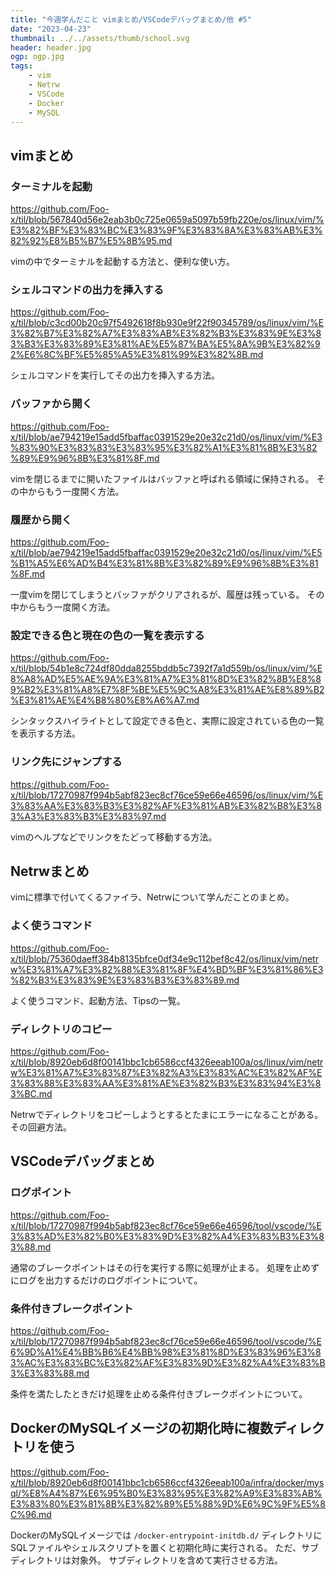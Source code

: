 ```yaml
---
title: "今週学んだこと vimまとめ/VSCodeデバッグまとめ/他 #5"
date: "2023-04-23"
thumbnail: ../../assets/thumb/school.svg
header: header.jpg
ogp: ogp.jpg
tags:
    - vim
    - Netrw
    - VSCode
    - Docker
    - MySQL
---
```


## vimまとめ

### ターミナルを起動

https://github.com/Foo-x/til/blob/567840d56e2eab3b0c725e0659a5097b59fb220e/os/linux/vim/%E3%82%BF%E3%83%BC%E3%83%9F%E3%83%8A%E3%83%AB%E3%82%92%E8%B5%B7%E5%8B%95.md

vimの中でターミナルを起動する方法と、便利な使い方。


### シェルコマンドの出力を挿入する

https://github.com/Foo-x/til/blob/c3cd00b20c97f5492618f8b930e9f22f90345789/os/linux/vim/%E3%82%B7%E3%82%A7%E3%83%AB%E3%82%B3%E3%83%9E%E3%83%B3%E3%83%89%E3%81%AE%E5%87%BA%E5%8A%9B%E3%82%92%E6%8C%BF%E5%85%A5%E3%81%99%E3%82%8B.md

シェルコマンドを実行してその出力を挿入する方法。


### バッファから開く

https://github.com/Foo-x/til/blob/ae794219e15add5fbaffac0391529e20e32c21d0/os/linux/vim/%E3%83%90%E3%83%83%E3%83%95%E3%82%A1%E3%81%8B%E3%82%89%E9%96%8B%E3%81%8F.md

vimを閉じるまでに開いたファイルはバッファと呼ばれる領域に保持される。
その中からもう一度開く方法。


### 履歴から開く

https://github.com/Foo-x/til/blob/ae794219e15add5fbaffac0391529e20e32c21d0/os/linux/vim/%E5%B1%A5%E6%AD%B4%E3%81%8B%E3%82%89%E9%96%8B%E3%81%8F.md

一度vimを閉じてしまうとバッファがクリアされるが、履歴は残っている。
その中からもう一度開く方法。


### 設定できる色と現在の色の一覧を表示する

https://github.com/Foo-x/til/blob/54b1e8c724df80dda8255bddb5c7392f7a1d559b/os/linux/vim/%E8%A8%AD%E5%AE%9A%E3%81%A7%E3%81%8D%E3%82%8B%E8%89%B2%E3%81%A8%E7%8F%BE%E5%9C%A8%E3%81%AE%E8%89%B2%E3%81%AE%E4%B8%80%E8%A6%A7.md

シンタックスハイライトとして設定できる色と、実際に設定されている色の一覧を表示する方法。


### リンク先にジャンプする

https://github.com/Foo-x/til/blob/17270987f994b5abf823ec8cf76ce59e66e46596/os/linux/vim/%E3%83%AA%E3%83%B3%E3%82%AF%E3%81%AB%E3%82%B8%E3%83%A3%E3%83%B3%E3%83%97.md

vimのヘルプなどでリンクをたどって移動する方法。


## Netrwまとめ

vimに標準で付いてくるファイラ、Netrwについて学んだことのまとめ。


### よく使うコマンド

https://github.com/Foo-x/til/blob/75360daeff384b8135bfce0df34e9c112bef8c42/os/linux/vim/netrw%E3%81%A7%E3%82%88%E3%81%8F%E4%BD%BF%E3%81%86%E3%82%B3%E3%83%9E%E3%83%B3%E3%83%89.md

よく使うコマンド、起動方法、Tipsの一覧。


### ディレクトリのコピー

https://github.com/Foo-x/til/blob/8920eb6d8f00141bbc1cb6586ccf4326eeab100a/os/linux/vim/netrw%E3%81%A7%E3%83%87%E3%82%A3%E3%83%AC%E3%82%AF%E3%83%88%E3%83%AA%E3%81%AE%E3%82%B3%E3%83%94%E3%83%BC.md

Netrwでディレクトリをコピーしようとするとたまにエラーになることがある。
その回避方法。


## VSCodeデバッグまとめ

### ログポイント

https://github.com/Foo-x/til/blob/17270987f994b5abf823ec8cf76ce59e66e46596/tool/vscode/%E3%83%AD%E3%82%B0%E3%83%9D%E3%82%A4%E3%83%B3%E3%83%88.md

通常のブレークポイントはその行を実行する際に処理が止まる。
処理を止めずにログを出力するだけのログポイントについて。


### 条件付きブレークポイント

https://github.com/Foo-x/til/blob/17270987f994b5abf823ec8cf76ce59e66e46596/tool/vscode/%E6%9D%A1%E4%BB%B6%E4%BB%98%E3%81%8D%E3%83%96%E3%83%AC%E3%83%BC%E3%82%AF%E3%83%9D%E3%82%A4%E3%83%B3%E3%83%88.md

条件を満たしたときだけ処理を止める条件付きブレークポイントについて。


## DockerのMySQLイメージの初期化時に複数ディレクトリを使う

https://github.com/Foo-x/til/blob/8920eb6d8f00141bbc1cb6586ccf4326eeab100a/infra/docker/mysql/%E8%A4%87%E6%95%B0%E3%83%95%E3%82%A9%E3%83%AB%E3%83%80%E3%81%8B%E3%82%89%E5%88%9D%E6%9C%9F%E5%8C%96.md

DockerのMySQLイメージでは `/docker-entrypoint-initdb.d/` ディレクトリにSQLファイルやシェルスクリプトを置くと初期化時に実行される。
ただ、サブディレクトリは対象外。
サブディレクトリを含めて実行させる方法。
